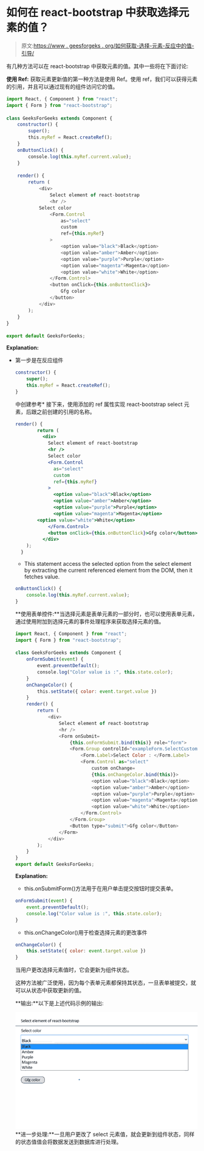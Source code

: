 # 如何在 react-bootstrap 中获取选择元素的值？

> 原文:[https://www . geesforgeks . org/如何获取-选择-元素-反应中的值-引导/](https://www.geeksforgeeks.org/how-to-get-select-elements-value-in-react-bootstrap/)

有几种方法可以在 react-bootstrap 中获取元素的值。其中一些将在下面讨论:

**使用 Ref:** 获取元素更新值的第一种方法是使用 Ref。使用 ref，我们可以获得元素的引用，并且可以通过现有的组件访问它的值。

```jsx
import React, { Component } from "react";
import { Form } from "react-bootstrap";

class GeeksForGeeks extends Component {
    constructor() {
        super();
        this.myRef = React.createRef();
    }
    onButtonClick() {
        console.log(this.myRef.current.value);
    }

    render() {
        return (
            <div>
                Select element of react-bootstrap
                <hr />
            Select color
                <Form.Control
                    as="select"
                    custom
                    ref={this.myRef}
                >
                    <option value="black">Black</option>
                    <option value="amber">Amber</option>
                    <option value="purple">Purple</option>
                    <option value="magenta">Magenta</option>
                    <option value="white">White</option>
                </Form.Control>
                <button onClick={this.onButtonClick}>
                    Gfg color
                </button>
            </div>
        );
    }
}

export default GeeksForGeeks;
```

**Explanation:**

*   第一步是在反应组件

    ```jsx
    constructor() {
        super();
        this.myRef = React.createRef();
    }
    ```

    中创建参考*   接下来，使用添加的 ref 属性实现 react-bootstrap select 元素，后跟之前创建的引用的名称。

    ```jsx
    render() {
            return (
              <div>
                Select element of react-bootstrap
                <hr />
                Select color
                <Form.Control
                  as="select"
                  custom
                  ref={this.myRef}
                >
                  <option value="black">Black</option>
                  <option value="amber">Amber</option>
                  <option value="purple">Purple</option>
                  <option value="magenta">Magenta</option>
            <option value="white">White</option>
                </Form.Control>
                <button onClick={this.onButtonClick}>Gfg color</button>
              </div>
        );
      }

    ```

    *   This statement access the selected option from the select element by extracting the current referenced element from the DOM, then it fetches value.

    ```jsx
    onButtonClick() {
        console.log(this.myRef.current.value);
    }

    ```

    **使用表单控件:**当选择元素是表单元素的一部分时，也可以使用表单元素，通过使用附加到选择元素的事件处理程序来获取选择元素的值。

    ```jsx
    import React, { Component } from "react";
    import { Form } from "react-bootstrap";

    class GeeksForGeeks extends Component {
        onFormSubmit(event) {
            event.preventDefault();
            console.log("Color value is :", this.state.color);
        }
        onChangeColor() {
            this.setState({ color: event.target.value })
        }
        render() {
            return (
                <div>
                    Select element of react-bootstrap
                    <hr />
                    <Form onSubmit=
                        {this.onFormSubmit.bind(this)} role="form">
                        <Form.Group controlId="exampleForm.SelectCustom">
                            <Form.Label>Select Color : </Form.Label>
                            <Form.Control as="select"
                                custom onChange=
                                {this.onChangeColor.bind(this)}>
                                <option value="black">Black</option>
                                <option value="amber">Amber</option>
                                <option value="purple">Purple</option>
                                <option value="magenta">Magenta</option>
                                <option value="white">White</option>
                            </Form.Control>
                        </Form.Group>
                        <Button type="submit">Gfg color</Button>
                    </Form>
                </div>
            );
        }
    }
    export default GeeksForGeeks;
    ```

    **Explanation:**

    *   this.onSubmitForm()方法用于在用户单击提交按钮时提交表单。

    ```jsx
    onFormSubmit(event) {
        event.preventDefault();
        console.log("Color value is :", this.state.color);
    }

    ```

    *   this.onChangeColor()用于检查选择元素的更改事件

    ```jsx
    onChangeColor() {
        this.setState({ color: event.target.value })
    }

    ```

    当用户更改选择元素值时，它会更新为组件状态。

    这种方法被广泛使用，因为每个表单元素都保持其状态，一旦表单被提交，就可以从状态中获取更新的值。

    **输出:**以下是上述代码示例的输出:

    ![](img/3340d210bf4afa4179a055a4d23c3fb8.png)
    **进一步处理:**一旦用户更改了 select 元素值，就会更新到组件状态，同样的状态值值会将数据发送到数据库进行处理。